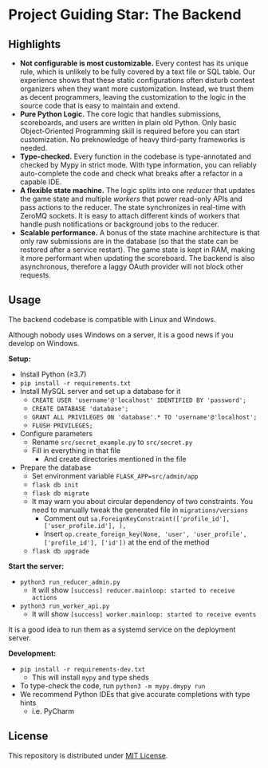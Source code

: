 # Project Guiding Star: The Backend

## Highlights

- **Not configurable is most customizable.** Every contest has its unique rule, which is unlikely to be fully covered
  by a text file or SQL table. Our experience shows that these static configurations
  often disturb contest organizers when they want more customization. Instead, we trust them as decent programmers,
  leaving the customization to the logic in the source code that is easy to maintain and extend.
- **Pure Python Logic.** The core logic that handles submissions, scoreboards, and users are written in plain old Python.
  Only basic Object-Oriented Programming skill is required before you can start customization.
  No preknowledge of heavy third-party frameworks is needed.
- **Type-checked.** Every function in the codebase is type-annotated and checked by Mypy in strict mode.
  With type information, you can reliably auto-complete the code and check what breaks after a refactor in a capable IDE.
- **A flexible state machine.** The logic splits into one *reducer* that updates the game state and
  multiple *workers* that power read-only APIs and pass actions to the reducer.
  The state synchronizes in real-time with ZeroMQ sockets.
  It is easy to attach different kinds of workers that handle push notifications or background jobs to the reducer.
- **Scalable performance.** A bonus of the state machine architecture is that only raw submissions are in the database
  (so that the state can be restored after a service restart).
  The game state is kept in RAM, making it more performant when updating the scoreboard.
  The backend is also asynchronous, therefore a laggy OAuth provider will not block other requests.

## Usage

The backend codebase is compatible with Linux and Windows.

Although nobody uses Windows on a server, it is a good news if you develop on Windows. 

**Setup:**

- Install Python (≥3.7)
- `pip install -r requirements.txt`
- Install MySQL server and set up a database for it
  - `CREATE USER 'username'@'localhost' IDENTIFIED BY 'password';`
  - `CREATE DATABASE 'database';`
  - `GRANT ALL PRIVILEGES ON 'database'.* TO 'username'@'localhost';`
  - `FLUSH PRIVILEGES;`
- Configure parameters
  - Rename `src/secret_example.py` to `src/secret.py`
  - Fill in everything in that file
    - And create directories mentioned in the file
- Prepare the database
  - Set environment variable `FLASK_APP=src/admin/app`
  - `flask db init`
  - `flask db migrate`
  - It may warn you about circular dependency of two constraints.
    You need to manually tweak the generated file in `migrations/versions`  
    - Comment out `sa.ForeignKeyConstraint(['profile_id'], ['user_profile.id'], ),`
    - Insert `op.create_foreign_key(None, 'user', 'user_profile', ['profile_id'], ['id'])` at the end of the method
  - `flask db upgrade`

**Start the server:**

- `python3 run_reducer_admin.py`
  - It will show `[success] reducer.mainloop: started to receive actions`
- `python3 run_worker_api.py`
  - It will show `[success] worker.mainloop: started to receive events`

It is a good idea to run them as a systemd service on the deployment server.

**Development:**

- `pip install -r requirements-dev.txt`
  - This will install `mypy` and type sheds
- To type-check the code, run `python3 -m mypy.dmypy run`
- We recommend Python IDEs that give accurate completions with type hints
  - i.e. PyCharm

## License

This repository is distributed under [MIT License](LICENSE.md).